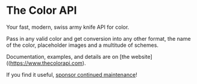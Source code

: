 The Color API
========

Your fast, modern, swiss army knife API for color. 

Pass in any valid color and get conversion into any other format, the name of the color, placeholder images and a multitude of schemes.

Documentation, examples, and details are on [the website]((https://www.thecolorapi.com).

If you find it useful, [sponsor continued maintenance](https://github.com/sponsors/andjosh)!